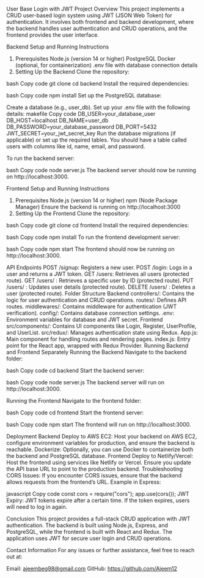 User Base Login with JWT
Project Overview
This project implements a CRUD user-based login system using JWT (JSON Web Token) for authentication. It involves both frontend and backend development, where the backend handles user authentication and CRUD operations, and the frontend provides the user interface.

Backend Setup and Running Instructions
1. Prerequisites
Node.js (version 14 or higher)
PostgreSQL
Docker (optional, for containerization)
.env file with database connection details
2. Setting Up the Backend
Clone the repository:

bash
Copy code
git clone <your-repository-url>
cd backend
Install the required dependencies:

bash
Copy code
npm install
Set up the PostgreSQL database:

Create a database (e.g., user_db).
Set up your .env file with the following details:
makefile
Copy code
DB_USER=your_database_user
DB_HOST=localhost
DB_NAME=user_db
DB_PASSWORD=your_database_password
DB_PORT=5432
JWT_SECRET=your_jwt_secret_key
Run the database migrations (if applicable) or set up the required tables. You should have a table called users with columns like id, name, email, and password.

To run the backend server:

bash
Copy code
node server.js
The backend server should now be running on http://localhost:3000.

Frontend Setup and Running Instructions
1. Prerequisites
Node.js (version 14 or higher)
npm (Node Package Manager)
Ensure the backend is running on http://localhost:3000
2. Setting Up the Frontend
Clone the repository:

bash
Copy code
git clone <your-repository-url>
cd frontend
Install the required dependencies:

bash
Copy code
npm install
To run the frontend development server:

bash
Copy code
npm start
The frontend should now be running on http://localhost:3000.

API Endpoints
POST /signup: Registers a new user.
POST /login: Logs in a user and returns a JWT token.
GET /users: Retrieves all users (protected route).
GET /users/
: Retrieves a specific user by ID (protected route).
PUT /users/
: Updates user details (protected route).
DELETE /users/
: Deletes a user (protected route).
Folder Structure
Backend
controllers/: Contains the logic for user authentication and CRUD operations.
routes/: Defines API routes.
middlewares/: Contains middleware for authentication (JWT verification).
config/: Contains database connection settings.
.env: Environment variables for database and JWT secret.
Frontend
src/components/: Contains UI components like Login, Register, UserProfile, and UserList.
src/redux/: Manages authentication state using Redux.
App.js: Main component for handling routes and rendering pages.
index.js: Entry point for the React app, wrapped with Redux Provider.
Running Backend and Frontend Separately
Running the Backend
Navigate to the backend folder:

bash
Copy code
cd backend
Start the backend server:

bash
Copy code
node server.js
The backend server will run on http://localhost:3000.

Running the Frontend
Navigate to the frontend folder:

bash
Copy code
cd frontend
Start the frontend server:

bash
Copy code
npm start
The frontend will run on http://localhost:3000.

Deployment
Backend
Deploy to AWS EC2: Host your backend on AWS EC2, configure environment variables for production, and ensure the backend is reachable.
Dockerize: Optionally, you can use Docker to containerize both the backend and PostgreSQL database.
Frontend
Deploy to Netlify/Vercel: Host the frontend using services like Netlify or Vercel. Ensure you update the API base URL to point to the production backend.
Troubleshooting
CORS Issues: If you encounter CORS issues, ensure that the backend allows requests from the frontend’s URL. Example in Express:

javascript
Copy code
const cors = require("cors");
app.use(cors());
JWT Expiry: JWT tokens expire after a certain time. If the token expires, users will need to log in again.

Conclusion
This project provides a full-stack CRUD application with JWT authentication. The backend is built using Node.js, Express, and PostgreSQL, while the frontend is built with React and Redux. The application uses JWT for secure user login and CRUD operations.

Contact Information
For any issues or further assistance, feel free to reach out at:

Email: ajeembeg98@gmail.com
GitHub: https://github.com/Ajeem12
